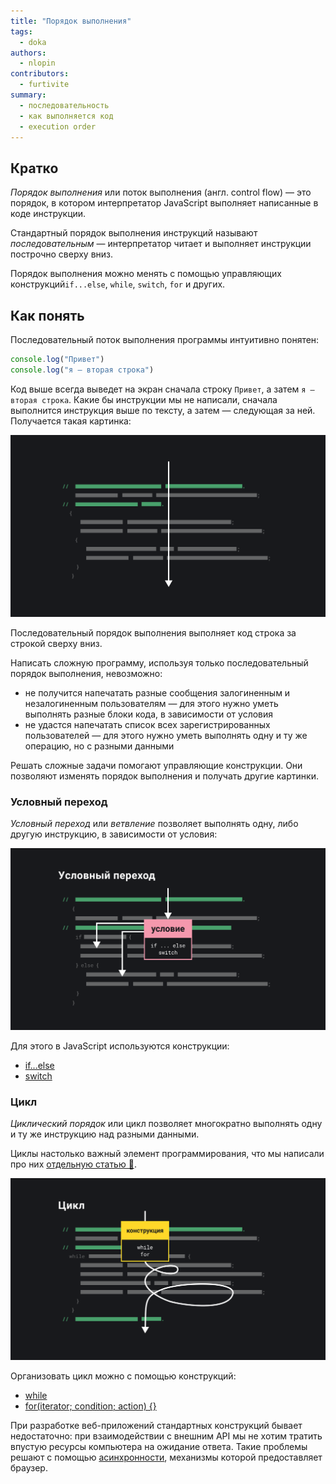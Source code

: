 ```yaml
---
title: "Порядок выполнения"
tags:
  - doka
authors:
  - nlopin
contributors:
  - furtivite
summary:
  - последовательность
  - как выполняется код
  - execution order
---
```


## Кратко

_Порядок выполнения_ или поток выполнения (англ. control flow) — это порядок, в котором интерпретатор JavaScript выполняет написанные в коде инструкции.

Стандартный порядок выполнения инструкций называют *последовательным* — интерпретатор читает и выполняет инструкции построчно сверху вниз.

Порядок выполнения можно менять с помощью управляющих конструкций`if...else`, `while`, `switch`, `for` и других.

## Как понять

Последовательный поток выполнения программы интуитивно понятен:

```js
console.log("Привет")
console.log("я — вторая строка")
```

Код выше всегда выведет на экран сначала строку `Привет`, а затем `я — вторая строка`. Какие бы инструкции мы не написали, сначала выполнится инструкция выше по тексту, а затем — следующая за ней. Получается такая картинка:

![схема последовательного выполнения кода](images/sequential.png)

Последовательный порядок выполнения выполняет код строка за строкой сверху вниз.

Написать сложную программу, используя только последовательный порядок выполнения, невозможно:

- не получится напечатать разные сообщения залогиненным и незалогиненным пользователям — для этого нужно уметь выполнять разные блоки кода, в зависимости от условия
- не удастся напечатать список всех зарегистрированных пользователей — для этого нужно уметь выполнять одну и ту же операцию, но с разными данными

Решать сложные задачи помогают управляющие конструкции. Они позволяют изменять порядок выполнения и получать другие картинки.

### Условный переход

_Условный переход_ или _ветвление_ позволяет выполнять одну, либо другую инструкцию, в зависимости от условия:

![схема условного перехода](images/conditional.png)

Для этого в JavaScript используются конструкции:

- [if...else](/js/if-else)
- [switch](/js/switch)

### Цикл

_Циклический порядок_ или цикл позволяет многократно выполнять одну и ту же инструкцию над разными данными.

Циклы настолько важный элемент программирования, что мы написали про них [отдельную статью 🔄](/js/loop).

![схема цикла](images/loop.png)

Организовать цикл можно с помощью конструкций:

- [while](/js/while)
- [for(iterator; condition; action) {}](/js/for)

При разработке веб-приложений стандартных конструкций бывает недостаточно: при взаимодействии с внешним API мы не хотим тратить впустую ресурсы компьютера на ожидание ответа. Такие проблемы решают с помощью [асинхронности](/js/async-in-js), механизмы которой предоставляет браузер.
